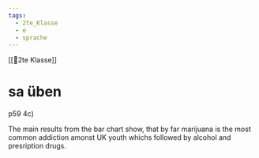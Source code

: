 ```yaml
---
tags:
  - 2te_Klasse
  - e
  - sprache
---
```

[[🥲2te Klasse]]

# sa üben

p59 4c)

The main results from the bar chart show, that by far marijuana is the most common addiction amonst UK youth whichs followed by alcohol and presription drugs.

